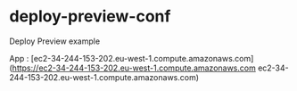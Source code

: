 # deploy-preview-conf
Deploy Preview example

App : 
[ec2-34-244-153-202.eu-west-1.compute.amazonaws.com](https://ec2-34-244-153-202.eu-west-1.compute.amazonaws.com
ec2-34-244-153-202.eu-west-1.compute.amazonaws.com)